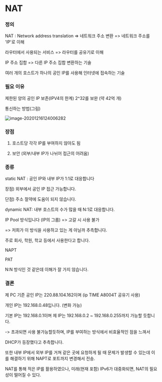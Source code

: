 # NAT



### 정의

NAT : Network address translation => 네트워크 주소 변환 => 네트워크 주소를 'IP'로 이해

라우터에서 사용되는 서비스 => 라우터를 공유기로 이해



IP 주소 집합 => 다른 IP 주소 집합 변환하는 기술

여러 개의 호스트가 하나의 공인 IP를 사용해 인터넷에 접속하는 기술



### 필요 이유

제한된 양의 공인 IP 보존(IPV4의 한계) 2^32를 보완 (약 42억 개)



통신하는 방법(그림)

![image-20201216124006282](C:\Users\82109\AppData\Roaming\Typora\typora-user-images\image-20201216124006282.png)



### 장점

1) 호스트당 각각 IP를 부여하지 않아도 됨

2) 보안 (외부/내부 IP가 나뉘어 접근의 어려움)



### 종류

static NAT : 공인 IP와 내부 IP가 1:1로 대응합니다

장점) 외부에서 공인 IP 접근 가능합니다.

단점) 주소 절약에 도움이 되지 않습니다.



dynamic NAT: 내부 호스트의 수가 많을 때 N:1로 대응합니다.

IP Pool 방식입니다 (IP의 그룹) => 고갈 시 사용 불가

=> 저희가 이 방식을 사용하고 있는 게 아닐까 추측합니다.

주로 회사, 학원, 학교 등에서 사용한다고 합니다.



NAPT

PAT



N:N 방식인 것 같은데 이해가 잘 가지 않습니다.



### 결론

제 PC 기준 공인 IP는 220.88.104.162이며 (ip TIME A8004T 공유기 사용)

개인 IP는 192.168.0.48입니다. (변화 가능)

기본 IP는 192.168.0.1이며 제 IP는 192.168.0.2 ~ 192.168.0.255까지 가능할 듯합니다.

-> 초과되면 사용 불가능할듯하며, IP를 부여하는 방식에서 비효율적인 점을 느껴서

DHCP가 등장했다고 추측합니다.



또한 내부 IP에서 외부 IP를 거쳐 같은 곳에 요청하게 될 때 문제가 발생할 수 있는데 이를 해결하기 위해 NAPT로 포트까지 변경해서 전송.



NAT를 통해 적은 IP를 활용하였으나, 미래(현재 포함) IPv6가 대중화되면, NAT의 필요성이 떨어질 수 있다.







